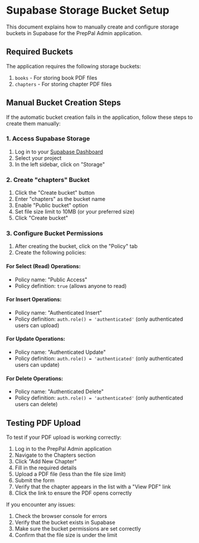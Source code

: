 # Supabase Storage Bucket Setup

This document explains how to manually create and configure storage buckets in Supabase for the PrepPal Admin application.

## Required Buckets

The application requires the following storage buckets:

1. `books` - For storing book PDF files
2. `chapters` - For storing chapter PDF files

## Manual Bucket Creation Steps

If the automatic bucket creation fails in the application, follow these steps to create them manually:

### 1. Access Supabase Storage

1. Log in to your [Supabase Dashboard](https://app.supabase.com/)
2. Select your project
3. In the left sidebar, click on "Storage"

### 2. Create "chapters" Bucket

1. Click the "Create bucket" button
2. Enter "chapters" as the bucket name
3. Enable "Public bucket" option
4. Set file size limit to 10MB (or your preferred size)
5. Click "Create bucket"

### 3. Configure Bucket Permissions

1. After creating the bucket, click on the "Policy" tab
2. Create the following policies:

#### For Select (Read) Operations:
- Policy name: "Public Access"
- Policy definition: `true` (allows anyone to read)

#### For Insert Operations:
- Policy name: "Authenticated Insert"
- Policy definition: `auth.role() = 'authenticated'` (only authenticated users can upload)

#### For Update Operations:
- Policy name: "Authenticated Update"
- Policy definition: `auth.role() = 'authenticated'` (only authenticated users can update)

#### For Delete Operations:
- Policy name: "Authenticated Delete"
- Policy definition: `auth.role() = 'authenticated'` (only authenticated users can delete)

## Testing PDF Upload

To test if your PDF upload is working correctly:

1. Log in to the PrepPal Admin application
2. Navigate to the Chapters section
3. Click "Add New Chapter"
4. Fill in the required details
5. Upload a PDF file (less than the file size limit)
6. Submit the form
7. Verify that the chapter appears in the list with a "View PDF" link
8. Click the link to ensure the PDF opens correctly

If you encounter any issues:

1. Check the browser console for errors
2. Verify that the bucket exists in Supabase
3. Make sure the bucket permissions are set correctly
4. Confirm that the file size is under the limit 